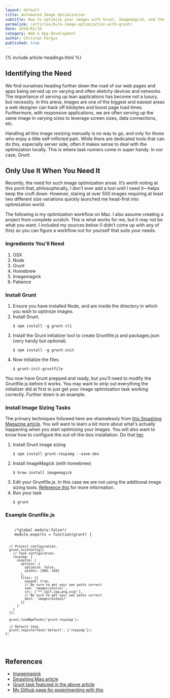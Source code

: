 ```yaml
---
layout: default
title: Automated Image Optimization
subtitle: How to optimize your images with Grunt, Imagemagick, and the command line on OSX.
permalink: /articles/bulk-image-optimization-with-grunt/
date: 2016/01/16
category: Web & App Development
author: Christan Fergus
published: true
---
```

<div class="container article">
    {% include article-headings.html %}
    <div class="item-a4">
        <h2>Identifying the Need</h2>
    </div>
    <div class="item-a5">
        <p>We find ourselves heading further down the road of our web pages and apps being served up on varying and often sketchy devices and networks. The importance of serving up lean applications has become not a luxury, but necessity. In this arena, images are one of the biggest and easiest areas a web designer can hack off kilobytes and boost page load times. Furthermore, with responsive applications, we are often serving up the same image in varying sizes to leverage screen sizes, data connections, etc.</p>
        <p>Handling all this image resizing manually is no way to go, and only for those who enjoy a little self-inflicted pain. While there are dedicated tools that can do this, especially server side, often it makes sense to deal with the optimization locally. This is where task runners come in super handy. In our case, Grunt.</p>
    </div>
    <div class="item-a6">
        <h2>Only Use It When You Need It</h2>
    </div>
    <div class="item-a7">
        <p>Recently, the need for such image optimization arose. It’s worth noting at this point that, philosophically, I don’t ever add a tool until I need it&mdash;helps keep the cruft down. However, staring at over 500 images requiring at least two different size variations quickly launched me head-first into optimization world.</p>
        <p>The following is my optimization workflow on Mac. I also assume creating a project from complete scratch. This is what works for me, but it may not be what you want. I included my sources below (I didn’t come up with any of this) so you can figure a workflow out for yourself that suits your needs.</p>
        <h3>Ingredients You'll Need</h3>
        <ol>
            <li>OSX</li>
            <li>Node</li>
            <li>Grunt</li>
            <li>Homebrew</li>
            <li>Imagemagick</li>
            <li>Patience</li>
        </ol>
        <h3>Install Grunt</h3>
        <ol>
            <li>Ensure you have installed Node, and are inside the directory in which you wish to optimize images.</li>
            <li>Install Grunt.
                <pre><code><span class="prompt">$</span> <span>npm install -g grunt-cli</span></code></pre>
            </li>
            <li>Install the Grunt initializer tool to create Gruntfile.js and packages.json (very handy but optional).
                <pre><code><span class="prompt">$</span> <span>npm install -g grunt-init</span></code></pre>
            </li>
            <li>Now initialize the files.
                <pre><code><span class="prompt">$</span> <span>grunt-init-gruntfile</span></code></pre>
            </li>
        </ol>
        <p>You now have Grunt prepped and ready, but you'll need to modify the Gruntfile.js before it works. You may want to strip out everything the initializer did at first to just get your image optimization task working correctly. Further down is an example.</p>
        <h3>Install Image Sizing Tasks</h3>
        <p>The primary techniques followed here are shamelessly from <a href="https://www.smashingmagazine.com/2015/06/efficient-image-resizing-with-imagemagick">this Smashing Magazine article</a>. You will want to learn a bit more about what's actually happening when you start optimizing your images. You will also want to know how to configure the out-of-the-box installation. Do that <a href="https://github.com/nwtn/grunt-respimg">her</a>.</p>
        <ol>
            <li>Install Grunt image sizing
                <pre><code><span class="prompt">$</span> <span>npm install grunt-respimg --save-dev</span></code></pre>
            </li>
            <li>Install ImageMagick (with homebrew)
                <pre><code><span class="prompt">$</span> <span>brew install imagemagick</span></code></pre>
            </li>
            <li>Edit your Gruntfile.js. In this case we are not using the additional image sizing tools. <a href="https://github.com/nwtn/grunt-respimg">Reference this</a> for more information.</li>
            <li>Run your task
                <pre><code><span class="prompt">$</span> <span>grunt</span></code></pre>
            </li>
        </ol>
        <h3>Example Grunfile.js</h3>
        <pre><code>
	/*global module:false*/
	module.exports = function(grunt) {

	  // Project configuration.
	  grunt.initConfig({
	    // Task configuration.
	    respimg: {
	      nooptim: {
	        options: {
	          optimize: false,
	          widths: [960, 420]
	        },
	        files: [{
	          expand: true,
	          // Be sure to get your own paths correct
	          cwd: 'images/source/',
	          src: ['**.{gif,jpg,png,svg}'],
	          // Be sure to get your own paths correct
	          dest: 'images/output/'
	        }]
	      }
	    }
	  });

	  grunt.loadNpmTasks('grunt-respimg'); 

	  // Default task.
	  grunt.registerTask('default', ['respimg']);
	};
</code></pre>
    </div>
    <div class="item-a8">
        <h2>References</h2>
    </div>
    <div class="item-a9">
        <ul>
            <li><a href="http://www.imagemagick.org/script/index.php">Imagemagick</a></li>
            <li><a href="https://www.smashingmagazine.com/2015/06/efficient-image-resizing-with-imagemagick">Smashing Mag article</a></li>
            <li><a href="https://github.com/nwtn/grunt-respimg">Grunt task featured in the above article</a></li>
            <li><a href="https://github.com/fergd/ImageResize">My Github page for experimenting with this</a></li>
        </ul>
    </div>
</div>